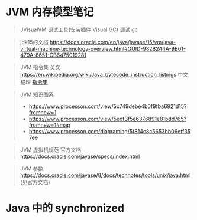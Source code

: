 # JVM 内存模型笔记

> JVisualVM 调试工具(安装插件 Visual GC) 调试 gc

> jdk15的文档 https://docs.oracle.com/en/java/javase/15/vm/java-virtual-machine-technology-overview.html#GUID-982B244A-9B01-479A-8651-CB6475019281

> JVM 指令集 
> 英文 https://en.wikipedia.org/wiki/Java_bytecode_instruction_listings
>中文整理 [指令集](./JVM指令集.md)

> JVM 知识图系
> +  https://www.processon.com/view/5c749debe4b0f9fba6921d15?fromnew=1
> +  https://www.processon.com/view/5edf3f5e6376891e81bdd765?fromnew=1#map
> + https://www.processon.com/diagraming/5f814c8c5653bb06eff357ee

> JVM 虚拟机规范 官方文档 https://docs.oracle.com/javase/specs/index.html

> JVM 参数 https://docs.oracle.com/javase/8/docs/technotes/tools/unix/java.html (见官方文档)

# Java 中的 synchronized


